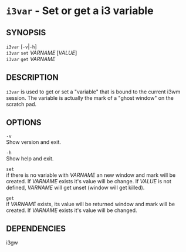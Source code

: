 # `i3var` - Set or get a i3 variable

SYNOPSIS
--------

`i3var` [`-v`|`-h`]  
`i3var` `set` *VARNAME* [*VALUE*]  
`i3var` `get` *VARNAME*  

DESCRIPTION
-----------

`i3var` is used to get or set a "variable" that is 
bound to the current i3wm session. The variable is
actually the mark of a "ghost window" on the scratch 
pad. 

OPTIONS
-------

`-v`  
Show version and exit.

`-h`  
Show help and exit.

`set`  
if there is no variable with *VARNAME* an new 
window and mark will be created. If *VARNAME* 
exists it's value will be change. If *VALUE*
is not defined, *VARNAME* will get unset 
(window will get killed).

`get`  
if *VARNAME* exists, its value will be returned 
window and mark will be created. If *VARNAME* 
exists it's value will be changed.

DEPENDENCIES
------------

i3gw
